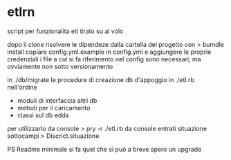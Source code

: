 etlrn
=====

script per funzionalita etl tirato su al volo


dopo il clone risolvere le dipendeze dalla cartella del progetto con > bumdle install
copiare config.yml.example in config.yml e aggiungere le proprie credenziali
i file a cui si fa riferimento nel config sono necessari, ma ovviamente non sotto versionamento

in ./db/migrate le procedure di creazione db d'appoggio
in ./etl.rb nell'ordine

- moduli di interfaccia altri db
- metodi per il caricamento
- classi sul db edda

per utilizzarlo da console > pry -r ./etl.rb
da console entrati situazione sottocampi > Discrict.situazione


PS Readme minimale si fa quel che si può a breve spero un upgrade

